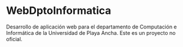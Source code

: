 # WebDptoInformatica
Desarrollo de aplicación web para el departamento de Computación e Informática de la Universidad de Playa Ancha. Este es un proyecto no oficial.
